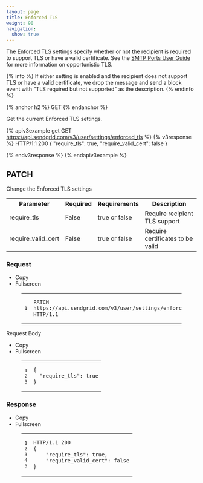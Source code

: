 ```yaml
---
layout: page
title: Enforced TLS
weight: 90
navigation:
  show: true
---
```


The Enforced TLS settings specify whether or not the recipient is required to 
support TLS or have a valid certificate. See the 
[SMTP Ports User Guide]({{root_url}}/User_Guide/Setting_Up_Your_Server/smtp_ports.html) for more
information on opportunistic TLS.

{% info %}
If either setting is enabled and the recipient does not support TLS or have a 
valid certificate, we drop the message and send a block event with "TLS required 
but not supported" as the description.
{% endinfo %}

{% anchor h2 %}
GET
{% endanchor %}

Get the current Enforced TLS settings.

{% apiv3example get GET https://api.sendgrid.com/v3/user/settings/enforced_tls %}
{% v3response %}
HTTP/1.1 200
{
    "require_tls": true,
    "require_valid_cert": false 
}

{% endv3response %}
{% endapiv3example %}

<h2 class="anchor-wrap"><a name="-PATCH" class="anchor" href="#-PATCH"><span class="anchor-icon"><i class="icon-link"></i></span></a>PATCH</h2>


<p>Change the Enforced TLS settings</p>

<table id="parameters-patch" class="table table-bordered table-striped">
  <tbody>
    <tr>
      <th>Parameter</th>
      <th>Required</th>
      <th>Requirements</th>
      <th>Description</th>
    </tr>
    
  <tr>
  <td>require_tls</td>
  <td>False</td>
  <td>true or false</td>
  <td>Require recipient TLS support</td>
</tr>

  <tr>
  <td>require_valid_cert</td>
  <td>False</td>
  <td>true or false</td>
  <td>Require certificates to be valid</td>
</tr>


  </tbody>
</table>




<div class="api-example panel" id="apiv3example-patch">
  
<div class="panel-body">
  <h3>Request</h3>
  <div class="code-wrapper" id="wrapper_6cdbe1717528ec18ba1b43f6d15dcabe" itemscope itemtype="http://schema.org/Code">
  <meta itemscope="name" content="">
  <meta itemscope="programmingLangauge" content="http">
  <div class="code-buttons">
    <ul class="nav nav-tabs">
      <li class="pull-right">
        <a class="copycode code-button btn-mini" id="copy_6cdbe1717528ec18ba1b43f6d15dcabe">
          <i class="icon-copy"></i> Copy
        </a>
      </li>
      <li class="pull-right">
        <a class="expandcode code-button btn-mini" id="expand_6cdbe1717528ec18ba1b43f6d15dcabe">
          <i class="icon-fullscreen"></i> Fullscreen
        </a>
      </li>
    </ul>
  </div>
  <figure class="code" id="code_6cdbe1717528ec18ba1b43f6d15dcabe">
  
 <div class="highlight"><table><tr><td class="gutter"><pre class="line-numbers"><span class='line-number'>1</span>
</pre></td><td class='code'><pre><code class='http'><span class='line'><span class="nf">PATCH</span> <span class="nn">https://api.sendgrid.com/v3/user/settings/enforced_tls</span> <span class="kr">HTTP</span><span class="o">/</span><span class="m">1.1</span>
</span></code></pre></td></tr></table></div></figure></div>
  Request Body<br/><div class="code-wrapper" id="wrapper_4a37d8f3abc322ceab35578dccfdf13a" itemscope itemtype="http://schema.org/Code">
  <meta itemscope="name" content="">
  <meta itemscope="programmingLangauge" content="json">
  <div class="code-buttons">
    <ul class="nav nav-tabs">
      <li class="pull-right">
        <a class="copycode code-button btn-mini" id="copy_4a37d8f3abc322ceab35578dccfdf13a">
          <i class="icon-copy"></i> Copy
        </a>
      </li>
      <li class="pull-right">
        <a class="expandcode code-button btn-mini" id="expand_4a37d8f3abc322ceab35578dccfdf13a">
          <i class="icon-fullscreen"></i> Fullscreen
        </a>
      </li>
    </ul>
  </div>
  <figure class="code" id="code_4a37d8f3abc322ceab35578dccfdf13a">
  
 <div class="highlight"><table><tr><td class="gutter"><pre class="line-numbers"><span class='line-number'>1</span>
<span class='line-number'>2</span>
<span class='line-number'>3</span>
</pre></td><td class='code'><pre><code class='javascript'><span class='line'><span class="p">{</span>
</span><span class='line'>  <span class="s2">&quot;require_tls&quot;</span><span class="o">:</span> <span class="s2">true</span>
</span><span class='line'><span class="p">}</span>
</span></code></pre></td></tr></table></div></figure></div> 
  <h3>Response</h3>
  <div class="code-wrapper" id="wrapper_4414af367285e3e29f722e60fc5f18aa" itemscope itemtype="http://schema.org/Code">
  <meta itemscope="name" content="">
  <meta itemscope="programmingLangauge" content="json">
  <div class="code-buttons">
    <ul class="nav nav-tabs">
      <li class="pull-right">
        <a class="copycode code-button btn-mini" id="copy_4414af367285e3e29f722e60fc5f18aa">
          <i class="icon-copy"></i> Copy
        </a>
      </li>
      <li class="pull-right">
        <a class="expandcode code-button btn-mini" id="expand_4414af367285e3e29f722e60fc5f18aa">
          <i class="icon-fullscreen"></i> Fullscreen
        </a>
      </li>
    </ul>
  </div>
  <figure class="code" id="code_4414af367285e3e29f722e60fc5f18aa">
  
 <div class="highlight"><table><tr><td class="gutter"><pre class="line-numbers"><span class='line-number'>1</span>
<span class='line-number'>2</span>
<span class='line-number'>3</span>
<span class='line-number'>4</span>
<span class='line-number'>5</span>
</pre></td><td class='code'><pre><code class='javascript'><span class='line'><span class="nx">HTTP</span><span class="o">/</span><span class="mf">1.1</span> <span class="mi">200</span>
</span><span class='line'><span class="p">{</span>
</span><span class='line'>    <span class="s2">&quot;require_tls&quot;</span><span class="o">:</span> <span class="kc">true</span><span class="p">,</span>
</span><span class='line'>    <span class="s2">&quot;require_valid_cert&quot;</span><span class="o">:</span> <span class="kc">false</span>
</span><span class='line'><span class="p">}</span>
</span></code></pre></td></tr></table></div></figure></div>
</div>


</div>
